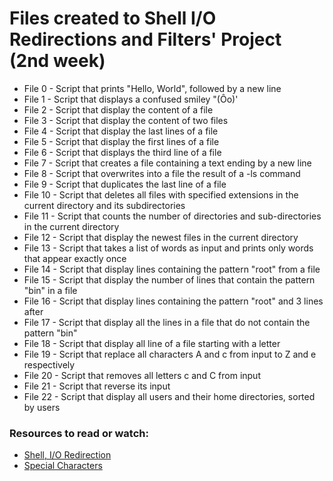 # Files created to Shell I/O Redirections and Filters' Project (2nd week)

- File 0 - Script that prints "Hello, World", followed by a new line
- File 1 - Script that displays a confused smiley "(Ôo)'
- File 2 - Script that display the content of a file
- File 3 - Script that display the content of two files
- File 4 - Script that display the last lines of a file
- File 5 - Script that display the first lines of a file
- File 6 - Script that displays the third line of a file 
- File 7 - Script that creates a file containing a text ending by a new line
- File 8 - Script that overwrites into a file the result of a -ls command
- File 9 - Script that duplicates the last line of a file
- File 10 - Script that deletes all files with specified extensions in the current directory and its subdirectories
- File 11 - Script that counts the number of directories and sub-directories in the current directory
- File 12 - Script that display the newest files in the current directory
- File 13 - Script that takes a list of words as input and prints only words that appear exactly once
- File 14 - Script that display lines containing the pattern "root" from a file
- File 15 - Script that display the number of lines that contain the pattern "bin" in a file
- File 16 - Script that display lines containing the pattern "root" and 3 lines after
- File 17 - Script that display all the lines in a file that do not contain the pattern "bin"
- File 18 - Script that display all line of a file starting with a letter
- File 19 - Script that replace all characters A and c from input to Z and e respectively
- File 20 - Script that removes all letters c and C from input
- File 21 - Script that reverse its input
- File 22 - Script that display all users and their home directories, sorted by users

### Resources to read or watch:

- [Shell, I/O Redirection](http://linuxcommand.org/lc3_lts0070.php)
- [Special Characters](http://mywiki.wooledge.org/BashGuide/SpecialCharacters)
